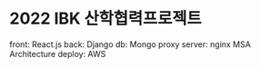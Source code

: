 # 2022 IBK 산학협력프로젝트
front: React.js
back: Django
db: Mongo
proxy server: nginx
MSA Architecture
deploy: AWS